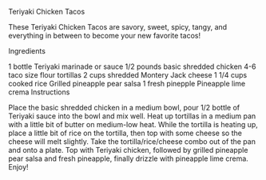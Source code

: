 Teriyaki Chicken Tacos

These Teriyaki Chicken Tacos are savory, sweet, spicy, tangy, and everything in between to become your new favorite tacos!

Ingredients

1 bottle Teriyaki marinade or sauce
1/2 pounds basic shredded chicken
4-6 taco size flour tortillas
2 cups shredded Montery Jack cheese
1 1/4 cups cooked rice
Grilled pineapple pear salsa
1 fresh pinepple
Pineapple lime crema
Instructions

Place the basic shredded chicken in a medium bowl, pour 1/2 bottle of Teriyaki sauce into the bowl and mix well.
Heat up tortillas in a medium pan with a little bit of butter on medium-low heat. While the tortilla is heating up, place a little bit of rice on the tortilla, then top with some cheese so the cheese will melt slightly.
Take the tortilla/rice/cheese combo out of the pan and onto a plate.
Top with Teriyaki chicken, followed by grilled pineapple pear salsa and fresh pineapple, finally drizzle with pineapple lime crema.
Enjoy!
